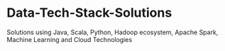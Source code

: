 # Data-Tech-Stack-Solutions
Solutions using Java, Scala, Python, Hadoop ecosystem, Apache Spark, Machine Learning and Cloud Technologies
